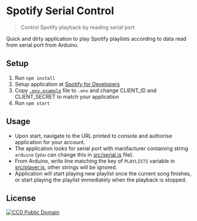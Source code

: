# Spotify Serial Control

> Control Spotify playback by reading serial port

Quick and dirty application to play Spotify playlists according to data read from serial port from Arduino.

## Setup

1. Run `npm install`
1. Setup application at [Spotify for Developers](https://developer.spotify.com/)
1. Copy [`.env.example`](.env.example) file to `.env` and change CLIENT_ID and CLIENT_SECRET to match your application
1. Run `npm start`

## Usage

- Upon start, navigate to the URL printed to console and authorise application for your account.
- The application looks for serial port with manifacturer containing string `arduino` (you can change this in [src/serial.js](src/serial.js) file).
- From Arduino, write line matching the key of `PLAYLISTS` variable in [src/player.js](src/player.js), other strings will be ignored.
- Application will start playing new playlist once the current song finishes, or start playing the playlist immediately when the playback is stopped.

## License

[![CC0 Public Domain](http://i.creativecommons.org/p/zero/1.0/88x31.png)](http://creativecommons.org/publicdomain/zero/1.0/)